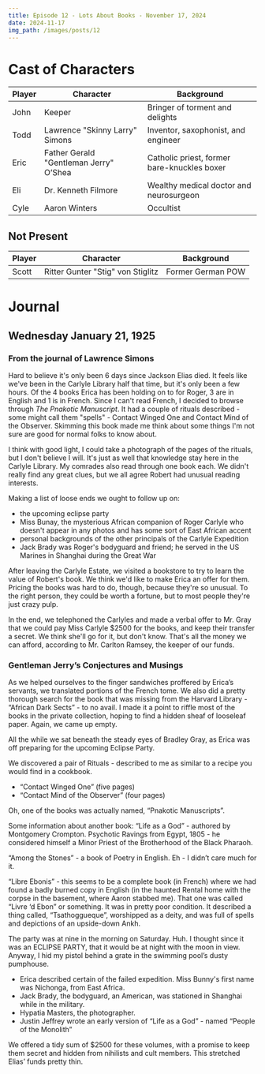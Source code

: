 ```yaml
---
title: Episode 12 - Lots About Books - November 17, 2024
date: 2024-11-17
img_path: /images/posts/12
---
```


# Cast of Characters

| Player | Character                              | Background                                                      |
|--------|----------------------------------------|-----------------------------------------------------------------|
| John   | Keeper                                 | Bringer of torment and delights                                 |
| Todd   | Lawrence "Skinny Larry" Simons         | Inventor, saxophonist, and engineer                             |
| Eric   | Father Gerald "Gentleman Jerry" O’Shea | Catholic priest, former bare-knuckles boxer                     |
| Eli    | Dr. Kenneth Filmore                    | Wealthy medical doctor and neurosurgeon                         |
| Cyle   | Aaron Winters                          | Occultist                                                       |


## Not Present

| Player | Character                              | Background                                                      |
|--------|----------------------------------------|-----------------------------------------------------------------|
| Scott  | Ritter Gunter "Stig" von Stiglitz      | Former German POW                                               |



# Journal


## Wednesday January 21, 1925


### From the journal of Lawrence Simons

Hard to believe it's only been 6 days since Jackson Elias died. It feels like we've been in the Carlyle Library half that time, but it's only been a few hours. Of the 4 books Erica has been holding on to for Roger, 3 are in English and 1 is in French. Since I can't read French, I decided to browse through *The Pnakotic Manuscript*. It had a couple of rituals described - some might call them "spells" - Contact Winged One and Contact Mind of the Observer. Skimming this book made me think about some things I'm not sure are good for normal folks to know about.

I think with good light, I could take a photograph of the pages of the rituals, but I don't believe I will. It's just as well that knowledge stay here in the Carlyle Library. My comrades also read through one book each. We didn't really find any great clues, but we all agree Robert had unusual reading interests.

Making a list of loose ends we ought to follow up on:

* the upcoming eclipse party
* Miss Bunay, the mysterious African companion of Roger Carlyle who doesn't appear in any photos and has some sort of East African accent
* personal backgrounds of the other principals of the Carlyle Expedition
* Jack Brady was Roger's bodyguard and friend; he served in the US Marines in Shanghai during the Great War

After leaving the Carlyle Estate, we visited a bookstore to try to learn the value of Robert's book. We think we'd like to make Erica an offer for them. Pricing the books was hard to do, though, because they're so unusual. To the right person, they could be worth a fortune, but to most people they're just crazy pulp.

In the end, we telephoned the Carlyles and made a verbal offer to Mr. Gray that we could pay Miss Carlyle $2500 for the books, and keep their transfer a secret. We think she'll go for it, but don't know. That's all the money we can afford, according to Mr. Carlton Ramsey, the keeper of our funds.


### Gentleman Jerry’s Conjectures and Musings

As we helped ourselves to the finger sandwiches proffered by Erica’s servants, we translated portions of the French tome. We also did a pretty thorough search for the book that was missing from the Harvard Library - “African Dark Sects” - to no avail. I made it a point to riffle most of the books in the private collection, hoping to find a hidden sheaf of looseleaf paper. Again, we came up empty.

All the while we sat beneath the steady eyes of Bradley Gray, as Erica was off preparing for the upcoming Eclipse Party.

We discovered a pair of Rituals - described to me as similar to a recipe you would find in a cookbook. 

* “Contact Winged One” (five pages)
* “Contact Mind of the Observer” (four pages)

Oh, one of the books was actually named, “Pnakotic Manuscripts”.

Some information about another book: “Life as a God” - authored by Montgomery Crompton. Psychotic Ravings from Egypt, 1805 - he considered himself a Minor Priest of the Brotherhood of the Black Pharaoh. 

“Among the Stones” - a book of Poetry in English. Eh - I didn’t care much for it.

“Libre Ebonis” - this seems to be a complete book (in French) where we had found a badly burned copy in English (in the haunted Rental home with the corpse in the basement, where Aaron stabbed me). That one was called “Livre ‘d Ebon” or something. It was in pretty poor condition. It described a thing called, “Tsathoggueque”, worshipped as a deity, and was full of spells and depictions of an upside-down Ankh. 

The party was at nine in the morning on Saturday. Huh. I thought since it was an ECLIPSE PARTY, that it would be at night with the moon in view. Anyway, I hid my pistol behind a grate in the swimming pool’s dusty pumphouse.

* Erica described certain of the failed expedition. Miss Bunny's first name was Nichonga, from East Africa.
* Jack Brady, the bodyguard, an American, was stationed in Shanghai while in the military. 
* Hypatia Masters, the photographer.
* Justin Jeffrey wrote an early version of “Life as a God” - named “People of the Monolith”

We offered a tidy sum of $2500 for these volumes, with a promise to keep them secret and hidden from nihilists and cult members. This stretched Elias’ funds pretty thin.
